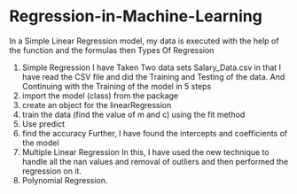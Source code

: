 # Regression-in-Machine-Learning
In a Simple Linear Regression model, my data is executed with the help of the function and the formulas then
Types Of Regression

1. Simple Regression
I have Taken Two data sets Salary_Data.csv in that I have read the CSV file and did the Training and Testing of the data.
And Continuing with the Training of the model in 5 steps
1. import the model (class) from the package
2. create an object for the linearRegression
3. train the data (find the value of m and c) using the fit method
4. Use predict
5. find the accuracy
Further, I have found the intercepts and coefficients of the model
2. Multiple Linear Regression
In this, I have used the new technique to handle all the nan values and removal of outliers and then performed the regression on it.
3. Polynomial Regression.
